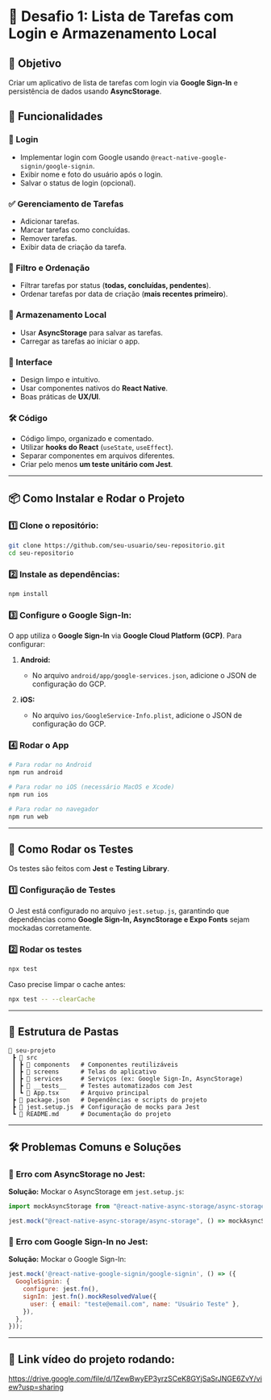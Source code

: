 # 📌 Desafio 1: Lista de Tarefas com Login e Armazenamento Local

## 🎯 Objetivo
Criar um aplicativo de lista de tarefas com login via **Google Sign-In** e persistência de dados usando **AsyncStorage**.

## 🚀 Funcionalidades

### 🔐 Login
- Implementar login com Google usando `@react-native-google-signin/google-signin`.
- Exibir nome e foto do usuário após o login.
- Salvar o status de login (opcional).

### ✅ Gerenciamento de Tarefas
- Adicionar tarefas.
- Marcar tarefas como concluídas.
- Remover tarefas.
- Exibir data de criação da tarefa.

### 🔎 Filtro e Ordenação
- Filtrar tarefas por status (**todas, concluídas, pendentes**).
- Ordenar tarefas por data de criação (**mais recentes primeiro**).

### 💾 Armazenamento Local
- Usar **AsyncStorage** para salvar as tarefas.
- Carregar as tarefas ao iniciar o app.

### 🎨 Interface
- Design limpo e intuitivo.
- Usar componentes nativos do **React Native**.
- Boas práticas de **UX/UI**.

### 🛠 Código
- Código limpo, organizado e comentado.
- Utilizar **hooks do React** (`useState`, `useEffect`).
- Separar componentes em arquivos diferentes.
- Criar pelo menos **um teste unitário com Jest**.

---

## 📦 Como Instalar e Rodar o Projeto

### 1️⃣ **Clone o repositório:**
```sh
git clone https://github.com/seu-usuario/seu-repositorio.git
cd seu-repositorio
```

### 2️⃣ **Instale as dependências:**
```sh
npm install
```

### 3️⃣ **Configure o Google Sign-In:**
O app utiliza o **Google Sign-In** via **Google Cloud Platform (GCP)**. Para configurar:

1. **Android:**
   - No arquivo `android/app/google-services.json`, adicione o JSON de configuração do GCP.

2. **iOS:**
   - No arquivo `ios/GoogleService-Info.plist`, adicione o JSON de configuração do GCP.

### 4️⃣ **Rodar o App**
```sh
# Para rodar no Android
npm run android

# Para rodar no iOS (necessário MacOS e Xcode)
npm run ios

# Para rodar no navegador
npm run web
```

---

## 🧪 Como Rodar os Testes

Os testes são feitos com **Jest** e **Testing Library**.

### 1️⃣ **Configuração de Testes**
O Jest está configurado no arquivo `jest.setup.js`, garantindo que dependências como **Google Sign-In, AsyncStorage e Expo Fonts** sejam mockadas corretamente.

### 2️⃣ **Rodar os testes**
```sh
npx test
```

Caso precise limpar o cache antes:
```sh
npx test -- --clearCache
```

---

## 📜 Estrutura de Pastas
```
📂 seu-projeto
 ┣ 📂 src
 ┃ ┣ 📂 components   # Componentes reutilizáveis
 ┃ ┣ 📂 screens      # Telas do aplicativo
 ┃ ┣ 📂 services     # Serviços (ex: Google Sign-In, AsyncStorage)
 ┃ ┣ 📂 __tests__    # Testes automatizados com Jest
 ┃ ┗ 📜 App.tsx      # Arquivo principal
 ┣ 📜 package.json   # Dependências e scripts do projeto
 ┣ 📜 jest.setup.js  # Configuração de mocks para Jest
 ┗ 📜 README.md      # Documentação do projeto
```

---

## 🛠 Problemas Comuns e Soluções

### 🔴 **Erro com AsyncStorage no Jest:**
**Solução:** Mockar o AsyncStorage em `jest.setup.js`:
```js
import mockAsyncStorage from "@react-native-async-storage/async-storage/jest/async-storage-mock";

jest.mock("@react-native-async-storage/async-storage", () => mockAsyncStorage);
```

### 🔴 **Erro com Google Sign-In no Jest:**
**Solução:** Mockar o Google Sign-In:
```js
jest.mock('@react-native-google-signin/google-signin', () => ({
  GoogleSignin: {
    configure: jest.fn(),
    signIn: jest.fn().mockResolvedValue({
      user: { email: "teste@email.com", name: "Usuário Teste" },
    }),
  },
}));
```

---

## 📌 Link vídeo do projeto rodando:
 https://drive.google.com/file/d/1ZewBwyEP3yrzSCeK8GYjSaSrJNGE6ZvY/view?usp=sharing


